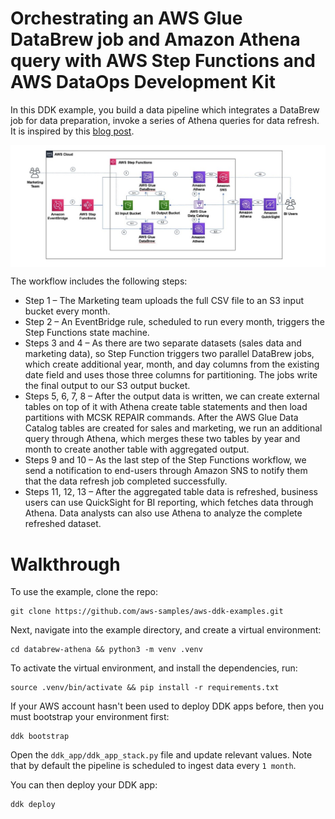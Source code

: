 # Orchestrating an AWS Glue DataBrew job and Amazon Athena query with AWS Step Functions and AWS DataOps Development Kit

In this DDK example, you build a data pipeline which integrates a DataBrew job for data preparation, invoke a series of Athena queries for data refresh. It is inspired by this [blog post](https://aws.amazon.com/blogs/big-data/orchestrating-an-aws-glue-databrew-job-and-amazon-athena-query-with-aws-step-functions/).

<img align="center" src="docs/_static/databrew_athena.png">

The workflow includes the following steps:

* Step 1 – The Marketing team uploads the full CSV file to an S3 input bucket every month.
* Step 2 – An EventBridge rule, scheduled to run every month, triggers the Step Functions state machine.
* Steps 3 and 4 – As there are two separate datasets (sales data and marketing data), so Step Function triggers two parallel DataBrew jobs, which create additional year, month, and day columns from the existing date field and uses those three columns for partitioning. The jobs write the final output to our S3 output bucket.
* Steps 5, 6, 7, 8 – After the output data is written, we can create external tables on top of it with Athena create table statements and then load partitions with MCSK REPAIR commands. After the AWS Glue Data Catalog tables are created for sales and marketing, we run an additional query through Athena, which merges these two tables by year and month to create another table with aggregated output.
* Steps 9 and 10 – As the last step of the Step Functions workflow, we send a notification to end-users through Amazon SNS to notify them that the data refresh job completed successfully.
* Steps 11, 12, 13 – After the aggregated table data is refreshed, business users can use QuickSight for BI reporting, which fetches data through Athena. Data analysts can also use Athena to analyze the complete refreshed dataset.

# Walkthrough

To use the example, clone the repo:

```console
git clone https://github.com/aws-samples/aws-ddk-examples.git
```

Next, navigate into the example directory, and create a virtual environment:

```console
cd databrew-athena && python3 -m venv .venv
```

To activate the virtual environment, and install the dependencies, run:

```console
source .venv/bin/activate && pip install -r requirements.txt
```

If your AWS account hasn't been used to deploy DDK apps before, then you must bootstrap your environment first:

```console
ddk bootstrap
```

Open the `ddk_app/ddk_app_stack.py` file and update relevant values. Note that by default the pipeline is scheduled to ingest data every `1 month`.

You can then deploy your DDK app:

```console
ddk deploy
```




